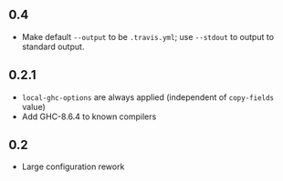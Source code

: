 ## 0.4

* Make default `--output` to be `.travis.yml`; use `--stdout` to output to standard output.

## 0.2.1

* `local-ghc-options` are always applied (independent of `copy-fields` value)
* Add GHC-8.6.4 to known compilers

## 0.2

* Large configuration rework
